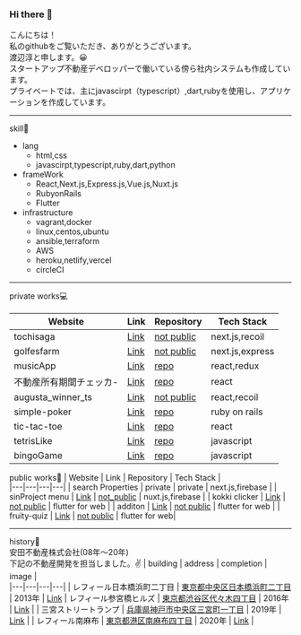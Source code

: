 ### Hi there 👋

こんにちは！  
私のgithubをご覧いただき、ありがとうございます。  
渡辺淳と申します。😀  
スタートアップ不動産デベロッパーで働いている傍ら社内システムも作成しています。  
プライベートでは、主にjavascirpt（typescript）,dart,rubyを使用し、アプリケーションを作成しています。

***
skill📖  
- lang
  - html,css
  - javascirpt,typescript,ruby,dart,python
- frameWork
  - React,Next.js,Express.js,Vue.js,Nuxt.js
  - RubyonRails
  - Flutter
- infrastructure
  - vagrant,docker
  - linux,centos,ubuntu
  - ansible,terraform
  - AWS
  - heroku,netlify,vercel
  - circleCI
 ***
 private works💻  
 
| Website | Link | Repository | Tech Stack |  
|---|---|---|---|
|  tochisaga  |  [Link](https://tochisaga.com/)   |  [not public](https://tochisaga.com/) |  next.js,recoil  |
|  golfesfarm  |  [Link](https://golfersfarm.com/)   |  [not public](https://golfersfarm.com/) |  next.js,express  |
|  musicApp |  [Link](https://kyokuate.netlify.app/)   |  [repo](https://github.com/junwatanabe72/musicApp)   |  react,redux  |
|  不動産所有期間チェッカ-  |  [Link](https://real-estate-holding-period-checker.work/)   |  [repo](https://github.com/junwatanabe72/long_term_transfer)   |  react  |
|  augusta_winner_ts  |  [Link](https://augusta-winner.vercel.app/)   |  [not public](https://augusta-winner.vercel.app/)   |  react,recoil  |
|  simple-poker |  [Link](https://simple-poker-jw.herokuapp.com/)   |  [repo](https://github.com/junwatanabe72/poker_rails)   |  ruby on rails  | 
|  tic-tac-toe  |  [Link](https://junwatanabe72.github.io/react-tic-tac-toe/)   |  [repo](https://github.com/junwatanabe72/react-tic-tac-toe)   |  react  |
|  tetrisLike  |  [Link](https://junwatanabe72.github.io/Tetris/)   |  [repo](https://github.com/junwatanabe72/Tetris)   |  javascript  |
|  bingoGame  |  [Link](https://junwatanabe72.github.io/Bingo/)   |  [repo](https://github.com/junwatanabe72/Bingo)   |  javascript  | 
   
public works📱
| Website | Link | Repository | Tech Stack |  
|---|---|---|---|
|  search Properties  |  private   |  private   |  next.js,firebase  |
|  sinProject menu  |  [Link](https://menu.sinproapps.com/)   |  [not_public](https://menu.sinproapps.com/)   |  nuxt.js,firebase  |
|  kokki clicker  |  [Link](https://sinproject.net/teams/kokki-clicker/#/)   |  [not public](https://sinproject.net/teams/kokki-clicker/#/) |  flutter for web |
|  additon  |  [Link](https://sinproject.net/teams/addition/#/)   |  [not public](https://sinproject.net/teams/addition/#/) |  flutter for web |
|  fruity-quiz  |  [Link](https://sinproject.net/teams/fruity-quiz/#/)   |  [not public](https://sinproject.net/teams/fruity-quiz/#/) |  flutter for web|



***
history👣  
安田不動産株式会社(08年〜20年)  
下記の不動産開発を担当しました。✌️ 
| building | address | completion | image |    
|---|---|---|---|
|  レフィール日本橋浜町二丁目 |  [東京都中央区日本橋浜町二丁目](https://www.google.com/maps/place/%E3%80%92103-0007+%E6%9D%B1%E4%BA%AC%E9%83%BD%E4%B8%AD%E5%A4%AE%E5%8C%BA%E6%97%A5%E6%9C%AC%E6%A9%8B%E6%B5%9C%E7%94%BA%EF%BC%92%E4%B8%81%E7%9B%AE%EF%BC%92%EF%BC%94%E2%88%92%EF%BC%91%EF%BC%90/@35.6859716,139.7862617,17z/data=!3m1!4b1!4m5!3m4!1s0x60188948abbf9a35:0xc2d7fe1b4759349c!8m2!3d35.6859716!4d139.7884504)   | 2013年  | [Link](http://www.yasuda-re.co.jp/business/housing_sale/s_detail09.html)
|  レフィール参宮橋ヒルズ  |  [東京都渋谷区代々木四丁目](https://www.google.com/maps/place/%E3%80%92151-0053+%E6%9D%B1%E4%BA%AC%E9%83%BD%E6%B8%8B%E8%B0%B7%E5%8C%BA%E4%BB%A3%E3%80%85%E6%9C%A8%EF%BC%94%E4%B8%81%E7%9B%AE%EF%BC%95%EF%BC%91%E2%88%92%EF%BC%95/@35.6779348,139.688983,17z/data=!3m1!4b1!4m5!3m4!1s0x60188ccb4b8a4037:0x4b65d47c85b77348!8m2!3d35.6779348!4d139.6911717)   |  2016年 | [Link](http://www.yasuda-re.co.jp/business/housing_sale/s_detail06.html) |
|  三宮ストリートランプ  |  [兵庫県神戸市中央区三宮町一丁目](https://www.google.com/maps/place/%E7%A5%9E%E6%88%B8%E7%89%9B+%E3%82%B9%E3%83%86%E3%83%BC%E3%82%AD+%E9%89%84%E6%9D%BF%E7%84%BC%E3%81%8D+%E5%90%89%E7%A5%A5%E5%90%89+%E4%B8%89%E5%AE%AE%E4%B8%AD%E5%A4%AE%E5%BA%97/@34.6913526,135.1938262,21z/data=!3m1!5s0x60008efafd8cb1e3:0x9effae073d2ebeab!4m5!3m4!1s0x60008ef0f4a4b707:0x32e7facce2b5f47b!8m2!3d34.6911949!4d135.1939324)   | 2019年 | [Link](http://www.yasuda-re.co.jp/business/building/b_detail17.html)   |
|  レフィール南麻布  |  [東京都港区南麻布四丁目](https://www.google.com/maps/place/%E3%80%92106-0047+%E6%9D%B1%E4%BA%AC%E9%83%BD%E6%B8%AF%E5%8C%BA%E5%8D%97%E9%BA%BB%E5%B8%83%EF%BC%94%E4%B8%81%E7%9B%AE%EF%BC%99+%E3%83%8F%E3%82%A6%E3%82%B9%EF%BC%A2/@35.6490874,139.7273736,21z/data=!4m5!3m4!1s0x60188b0b85fe7fc9:0x172a1dc1d8c8ac25!8m2!3d35.6491756!4d139.7272283)   | 2020年 | [Link](http://www.yasuda-re.co.jp/business/housing_sale/s_detail30.html)   |
